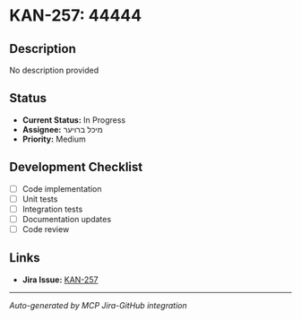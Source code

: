 # KAN-257: 44444

## Description
No description provided

## Status
- **Current Status:** In Progress
- **Assignee:** מיכל ברויער
- **Priority:** Medium

## Development Checklist
- [ ] Code implementation
- [ ] Unit tests
- [ ] Integration tests
- [ ] Documentation updates
- [ ] Code review

## Links
- **Jira Issue:** [KAN-257](https://yaazoru.atlassian.net/browse/KAN-257)

---
*Auto-generated by MCP Jira-GitHub integration*

